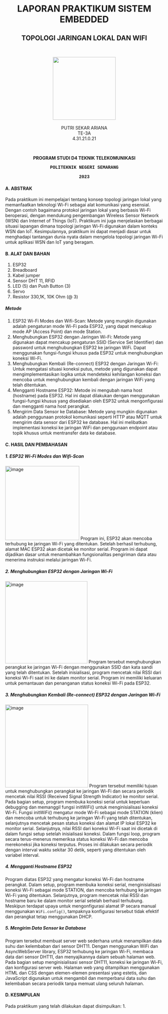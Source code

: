 <h1 align="center">LAPORAN PRAKTIKUM SISTEM EMBEDDED</h1>
<h2 align="center"> TOPOLOGI JARINGAN LOKAL DAN WIFI</h2>
<br>
<p align="center">
  <img src="https://en.polines.ac.id/images/logo_bw.jpg" width="200" height="200">
<br>
<br>PUTRI SEKAR ARIANA
<br>TE-3A
<br>4.31.21.0.21</p>
<br>
<b><p align="center">PROGRAM STUDI D4 TEKNIK TELEKOMUNIKASI</p>
<p style="font-family:courier;" align="center">POLITEKNIK NEGERI SEMARANG</p>
<p style="font-family:courier;" align="center">2023</p></b> 

#### A.	ABSTRAK
Pada praktikum ini mempelajari tentang konsep topologi jaringan lokal yang memanfaatkan teknologi Wi-Fi sebagai alat komunikasi yang esensial. Dengan contoh bagaimana protokol jaringan lokal yang berbasis Wi-Fi beroperasi, dengan mendukung pengembangan Wireless Sensor Network (WSN) dan Internet of Things (IoT). Praktikum ini juga menjelaskan berbagai situasi lapangan dimana topologi jaringan Wi-Fi digunakan dalam konteks WSN dan IoT. Kesimpulannya, praktikum ini dapat menjadi dasar untuk menghadapi tantangan dunia nyata dalam mengelola topologi jaringan Wi-Fi untuk aplikasi WSN dan IoT yang beragam.

#### B.	ALAT DAN BAHAN
1) ESP32
2) Breadboard
3) Kabel jumper
4) Sensor DHT 11, RFID
5) LED (5) dan Push Button (3)
6) Servo
7) Resistor 330,1K, 10K Ohm (@ 3)

##### Metode
1. ESP32 Wi-Fi Modes dan Wifi-Scan:
Metode yang mungkin digunakan adalah pengaturan mode Wi-Fi pada ESP32, yang dapat mencakup mode AP (Access Point) dan mode Station. 
2. Menghubungkan ESP32 dengan Jaringan Wi-Fi:
Metode yang digunakan dapat mencakup pengaturan SSID (Service Set Identifier) dan password untuk menghubungkan ESP32 ke jaringan WiFi. Dapat menggunakan fungsi-fungsi khusus pada ESP32 untuk menghubungkan koneksi Wi-Fi.
3. Menghubungkan Kembali (Re-connect) ESP32 dengan Jaringan Wi-Fi:
Untuk mengatasi situasi koneksi putus, metode yang digunakan dapat mengimplementasikan logika untuk mendeteksi kehilangan koneksi dan mencoba untuk menghubungkan kembali dengan jaringan WiFi yang telah ditentukan.
4. Mengganti Hostname ESP32:
Metode ini mengubah nama host (hostname) pada ESP32. Hal ini dapat dilakukan dengan menggunakan fungsi-fungsi khusus yang disediakan oleh ESP32 untuk mengonfigurasi dan mengganti nama host perangkat.
5. Mengirim Data Sensor ke Database:
Metode yang mungkin digunakan adalah penggunaan protokol komunikasi seperti HTTP atau MQTT untuk mengirim data sensor dari ESP32 ke database. Hal ini melibatkan implementasi koneksi ke jaringan WiFi dan penggunaan endpoint atau topik khusus untuk mentransfer data ke database.

#### C.	HASIL DAN PEMBAHASAN 
##### 1. ESP32 Wi-Fi Modes dan Wifi-Scan
   <img width="236" alt="image" src="https://github.com/sekarnaa/sistem-embedded-new/assets/150989006/1fe021dd-68d1-4a07-96a5-1ec78a585634">
Program ini, ESP32 akan mencoba terhubung ke jaringan Wi-Fi yang ditentukan. Setelah berhasil terhubung, alamat MAC ESP32 akan dicetak ke monitor serial. Program ini dapat dijadikan dasar untuk menambahkan fungsionalitas pengiriman data atau menerima instruksi melalui jaringan Wi-Fi.

##### 2. Menghubungkan ESP32 dengan Jaringan Wi-Fi
   <img width="262" alt="image" src="https://github.com/sekarnaa/sistem-embedded-new/assets/150989006/9d9f4f2d-0eff-4607-9bdf-0a2a0abee21f">
Program tersebut menghubungkan perangkat ke jaringan Wi-Fi dengan menggunakan SSID dan kata sandi yang telah ditentukan. Setelah inisialisasi, program mencetak nilai RSSI dari koneksi Wi-Fi saat ini ke dalam monitor serial. Program ini memiliki keluaran untuk pemantauan dan penanganan status koneksi Wi-Fi pada ESP32.

##### 3. Menghubungkan Kembali (Re-connect) ESP32 dengan Jaringan Wi-Fi
   <img width="264" alt="image" src="https://github.com/sekarnaa/sistem-embedded-new/assets/150989006/657ffdde-19fd-4957-b05d-39cdc1f8002c">
Program tersebut memiliki tujuan untuk menghubungkan perangkat ke jaringan Wi-Fi dan secara periodik mencetak nilai RSSI (Received Signal Strength Indicator) ke monitor serial. Pada bagian setup, program membuka koneksi serial untuk keperluan debugging dan memanggil fungsi initWiFi() untuk menginisialisasi koneksi Wi-Fi. Fungsi initWiFi() mengatur mode Wi-Fi sebagai mode STATION (klien) dan mencoba untuk terhubung ke jaringan Wi-Fi yang telah ditentukan, selanjutnya mencetak pesan status koneksi dan alamat IP lokal ESP32 ke monitor serial. Selanjutnya, nilai RSSI dari koneksi Wi-Fi saat ini dicetak di dalam fungsi setup setelah inisialisasi koneksi. Dalam fungsi loop, program secara terus-menerus memeriksa status koneksi Wi-Fi dan mencoba merekoneksi jika koneksi terputus. Proses ini dilakukan secara periodik dengan interval waktu sekitar 30 detik, seperti yang ditentukan oleh variabel interval. 

##### 4. Mengganti Hostname ESP32
Program diatas ESP32 yang mengatur koneksi Wi-Fi dan hostname perangkat. Dalam setup, program membuka koneksi serial, menginisialisasi koneksi Wi-Fi sebagai mode STATION, dan mencoba terhubung ke jaringan Wi-Fi yang ditentukan. Selanjutnya, program mencetak nilai RSSI dan hostname baru ke dalam monitor serial setelah berhasil terhubung. Meskipun terdapat upaya untuk mengonfigurasi alamat IP secara manual menggunakan `WiFi.config()`, tampaknya konfigurasi tersebut tidak efektif dan perangkat tetap menggunakan DHCP. 

##### 5. Mengirim Data Sensor ke Database
Program tersebut membuat server web sederhana untuk menampilkan data suhu dan kelembaban dari sensor DHT11. Dengan menggunakan WiFi dan AsyncWebServer library, ESP32 terhubung ke jaringan Wi-Fi, membaca data dari sensor DHT11, dan menyajikannya dalam sebuah halaman web. Pada bagian setup menginisialisasi sensor DHT11, koneksi ke jaringan Wi-Fi, dan konfigurasi server web. Halaman web yang ditampilkan menggunakan HTML dan CSS dengan elemen-elemen presentasi yang estetis, dan JavaScript digunakan untuk mengambil dan memperbarui data suhu dan kelembaban secara periodik tanpa memuat ulang seluruh halaman.

#### D.	KESIMPULAN
Pada praktikum yang telah dilakukan dapat disimpulkan:
1. 
